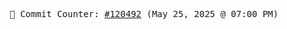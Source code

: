 <p align="center">
    <samp>
        📮 Commit Counter: <a href="https://github.com/Javascript-void0/Javascript-void0/commits/main">#120492</a> (May 25, 2025 @ 07:00 PM)
    </samp>
</p>